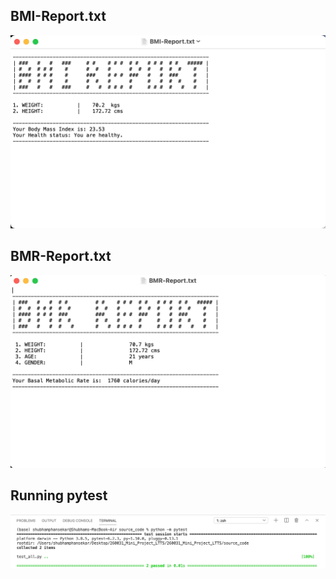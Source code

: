 
## BMI-Report.txt
![screen](https://github.com/shubh-77/260031_Mini_Project_LTTS/blob/main/screenshots/BMI-report.png)

## BMR-Report.txt
![screen](https://github.com/shubh-77/260031_Mini_Project_LTTS/blob/main/screenshots/BMR-report.png)

## Running pytest
![screen](https://github.com/shubh-77/260031_Mini_Project_LTTS/blob/main/screenshots/pytest.png)
